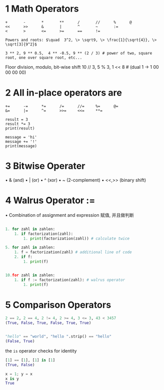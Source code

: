 

# 1 Math Operators


```  
+       -       *       **      /       //      %      @  
<<      >>      &       |       ^       ~       :=  
<       >       <=      >=      ==      !=  
```


`Powers and roots: $\quad  3^2, \> \sqrt9, \> \frac{1}{\sqrt{4}}, \> \sqrt[3]{9^2}$`
```
3 ** 2, 9 ** 0.5,  4 ** -0.5, 9 ** (2 / 3) # power of two, square root, one over square root, etc...   
```



Floor division, modulo,  bit-wise shift
10 // 3, 5 % 3, 1 << 8 # (dual 1 -> 1 00 00 00 00)

# 2 All in-place operators are

```  
+=      -=      *=      /=      //=     %=      @=  
&=      |=      ^=      >>=     <<=     **=  
```



```
result = 3
result *= 3
print(result)

message = 'hi'
message += '!'
print(message)
```





# 3 Bitwise Operater

• & (and)
• | (or)
• ^ (xor)
• ~ (2-complement)
• <<,>> (binary shift)


# 4 Walrus Operator :=

• Combination of assignment and expression
赋值, 并且做判断 

```python

1. for zahl in zahlen:
    1. if factorization(zahl):
        1. print(factorization(zahl)) # calculate twice

5. for zahl in zahlen:
    1. f = factorization(zahl) # additional line of code
    2. if f:
        1. print(f)


10.for zahl in zahlen:
    1. if f := factorization(zahl): # walrus operator
        1. print(f)

```


# 5 Comparison Operators

```python
2 == 2, 2 == 4, 2 != 4, 2 >= 4, 3 <= 3, 43 < 3457
(True, False, True, False, True, True)


"hello" == "world", "hello ".strip() == "hello"
(False, True)

```


 the `is` operator checks for identity
```python
[1] == [1], [1] is [1]
(True, False)

x = 1; y = x
x is y
True
```







